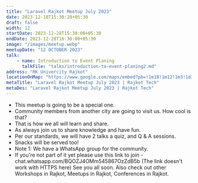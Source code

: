 ```yaml
---
title: "Laravel Rajkot Meetup July 2023"
date: 2023-12-18T15:30:28+05:30
draft: false
width: 12
startDate: 2023-12-28T15:30:00+05:30
endDate: 2023-12-28T16:30:00+05:30
image: "/images/meetup.webp"
meetupDate: "12 OCTOBER 2023"
talk: 
    - name: Introduction to Event Planing
      talkFile: "talks/introduction-to-event-planing2.md"
address: "RK Univercity Rajkot"
locationOnMap: "https://www.google.com/maps/embed?pb=!1m18!1m12!1m3!1d3692.4238969546304!2d70.75028447511475!3d22.261926944285523!2m3!1f0!2f0!3f0!3m2!1i1024!2i768!4f13.1!3m3!1m2!1s0x3959cbaf9787c173%3A0x8f107a3a70a8ad61!2sRK%20University%20City%20Campus!5e0!3m2!1sen!2sin!4v1703145039679!5m2!1sen!2sin"
metaTitle: "Laravel Rajkot Meetup July 2023 | Rajkot Tech"
metaDes: "Laravel Rajkot Meetup July 2023 | Rajkot Tech"
---
```


- This meetup is going to be a special one.
- Community members from another city are going to visit us. How cool
  is that? 
-  That is how we all will learn and share. 
- As always join us to share
  knowledge and have fun.
-  Per our standards, we will have 2
   talks a quiz, and Q & A sessions. 
- Snacks will be served too! 
- Note 1:
  We have a WhatsApp group for the community.
- If you're not part of it
  yet please use this link to join -
  chat.whatsapp.com/BQOZJ4OMm545867OzZdB5b (The link doesn't work with
  HTTPS here) See you all soon. Also check out other Workshops in
  Rajkot, Meetups in Rajkot, Conferences in Rajkot.

